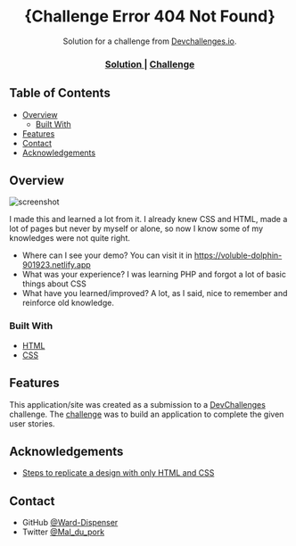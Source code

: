 <!-- Please update value in the {}  -->

<h1 align="center">{Challenge Error 404 Not Found}</h1>

<div align="center">
   Solution for a challenge from  <a href="http://devchallenges.io" target="_blank">Devchallenges.io</a>.
</div>

<div align="center">
  <h3>
    <a href="https://voluble-dolphin-901923.netlify.app">
      Solution
    </a>
    <span> | </span>
    <a href="https://devchallenges.io/challenges/wBunSb7FPrIepJZAg0sY">
      Challenge
    </a>
  </h3>
</div>

<!-- TABLE OF CONTENTS -->

## Table of Contents

- [Overview](#overview)
  - [Built With](#built-with)
- [Features](#features)
- [Contact](#contact)
- [Acknowledgements](#acknowledgements)

<!-- OVERVIEW -->

## Overview

![screenshot](https://user-images.githubusercontent.com/16707738/92399059-5716eb00-f132-11ea-8b14-bcacdc8ec97b.png)

I made this and learned a lot from it. I already knew CSS and HTML, made a lot of pages but never by myself or alone, so now I know some of my knowledges were not quite right.

- Where can I see your demo?
You can visit it in https://voluble-dolphin-901923.netlify.app
- What was your experience?
I was learning PHP and forgot a lot of basic things about CSS
- What have you learned/improved?
A lot, as I said, nice to remember and reinforce old knowledge.

### Built With

<!-- This section should list any major frameworks that you built your project using. Here are a few examples.-->

- [HTML](https://wikipedia.org/wiki/HTML5)
- [CSS](https://wikipedia.org/wiki/CSS)
## Features

<!-- List the features of your application or follow the template. Don't share the figma file here :) -->

This application/site was created as a submission to a [DevChallenges](https://devchallenges.io/challenges) challenge. The [challenge](https://devchallenges.io/challenges/wBunSb7FPrIepJZAg0sY) was to build an application to complete the given user stories.


## Acknowledgements

<!-- This section should list any articles or add-ons/plugins that helps you to complete the project. This is optional but it will help you in the future. For exmpale -->

- [Steps to replicate a design with only HTML and CSS](https://devchallenges-blogs.web.app/how-to-replicate-design/)

## Contact

- GitHub [@Ward-Dispenser](https://github.com/WardDispenser)
- Twitter [@Mal_du_pork](https://twitter.com/Mal_du_pork)
